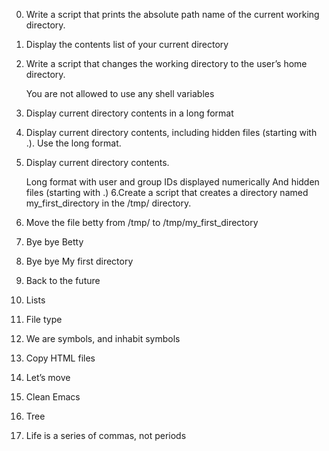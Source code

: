  0. Write a script that prints the absolute path name of the current working directory.
1. Display the contents list of your current directory
2. Write a script that changes the working directory to the user’s home directory.

    You are not allowed to use any shell variables
3. Display current directory contents in a long format
4. Display current directory contents, including hidden files (starting with .). Use the long format.
5. Display current directory contents.

    Long format
    with user and group IDs displayed numerically
    And hidden files (starting with .)
6.Create a script that creates a directory named my_first_directory in the /tmp/ directory.
7. Move the file betty from /tmp/ to /tmp/my_first_directory
8.  Bye bye Betty 
9. Bye bye My first directory
10. Back to the future 
11. Lists 
12. File type 
13. We are symbols, and inhabit symbols 
14. Copy HTML files
15. Let’s move 
16. Clean Emacs  
17. Tree 
18. Life is a series of commas, not periods 
